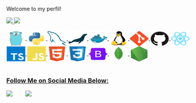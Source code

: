 Welcome to my perfil!

 <div>
  <a href="https://github.com/DaviRaeder">
  <img height="180em" src="https://github-readme-stats.vercel.app/api?username=DaviRaeder&show_icons=true&theme=tokyonight&include_all_commits=true&count_private=true"/>
  <img height="180em" src="https://github-readme-stats.vercel.app/api/top-langs/?username=DaviRaeder&layout=compact&langs_count=6&theme=tokyonight"/>
</div>
<div style="display: inline_block"><br>
  <img align="center" alt="Go" height="40" width="50" src="https://raw.githubusercontent.com/devicons/devicon/master/icons/go/go-original.svg">
  <img align="center" alt="Python" height="40" width="50" src="https://raw.githubusercontent.com/devicons/devicon/master/icons/python/python-original.svg">
  <img align="center" alt="MySql" height="40" width="50" src="https://raw.githubusercontent.com/devicons/devicon/master/icons/mysql/mysql-original.svg">
  <img align="center" alt="MariaDB" height="40" width="50" src="https://raw.githubusercontent.com/devicons/devicon/master/icons/mariadb/mariadb-original.svg">
  <img align="center" alt="Docker" height="40" width="50" src="https://raw.githubusercontent.com/devicons/devicon/master/icons/docker/docker-original.svg">
  <img align="center" alt="Linux" height="40" width="50" src="https://raw.githubusercontent.com/devicons/devicon/master/icons/linux/linux-original.svg">
  <img align="center" alt="Git" height="40" width="50" src="https://raw.githubusercontent.com/devicons/devicon/master/icons/git/git-original.svg">
  <img align="center" alt="Github" height="40" width="50" src="https://raw.githubusercontent.com/devicons/devicon/master/icons/github/github-original.svg">
  <img align="center" alt="React" height="40" width="50" src="https://raw.githubusercontent.com/devicons/devicon/master/icons/react/react-original.svg">
  <img align="center" alt="TypeScript" height="40" width="50" src="https://raw.githubusercontent.com/devicons/devicon/master/icons/typescript/typescript-plain.svg">
  <img align="center" alt="JavaScript" height="40" width="50" src="https://raw.githubusercontent.com/devicons/devicon/master/icons/javascript/javascript-plain.svg">
  <img align="center" alt="HTML" height="40" width="50" src="https://raw.githubusercontent.com/devicons/devicon/master/icons/html5/html5-original.svg">
  <img align="center" alt="CSS" height="40" width="50" src="https://raw.githubusercontent.com/devicons/devicon/master/icons/css3/css3-original.svg">
  <img align="center" alt="Bootstrap" height="40" width="50" src="https://raw.githubusercontent.com/devicons/devicon/master/icons/bootstrap/bootstrap-original.svg">
  <img align="center" alt="MongoDB" height="40" width="50" src="https://raw.githubusercontent.com/devicons/devicon/master/icons/mongodb/mongodb-original.svg">
  <img align="center" alt="NodeJS" height="40" width="50" src="https://raw.githubusercontent.com/devicons/devicon/master/icons/nodejs/nodejs-original.svg">

</div>
 
 <br>
 
  ### Follow Me on Social Media Below:
 
<div> 
  <a href="https://www.instagram.com/davizzolla/" target="_blank"><img src="https://img.shields.io/badge/-Instagram-%23E4405F?style=for-the-badge&logo=instagram&logoColor=white" style="margin-right: 30px !important;" target="_blank"></a>
  <a href="https://x.com/DaviZZolla" target="_blank"><img src="https://img.shields.io/badge/-Twitter-%23E4405F?style=for-the-badge&logo=x&logoColor=white&color=black" target="_blank"></a>

</div>
  
<div align="center">
  
  
</div>
 

